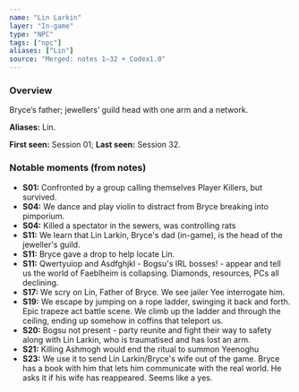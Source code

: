 ```yaml
---
name: "Lin Larkin"
layer: "In-game"
type: "NPC"
tags: ["npc"]
aliases: ["Lin"]
source: "Merged: notes 1–32 + Codex1.0"
---
```

### Overview
Bryce’s father; jewellers’ guild head with one arm and a network.

**Aliases:** Lin.

**First seen:** Session 01; **Last seen:** Session 32.

### Notable moments (from notes)
- **S01:** Confronted by a group calling themselves Player Killers, but survived.
- **S04:** We dance and play violin to distract from Bryce breaking into pimporium.
- **S04:** Killed a spectator in the sewers, was controlling rats
- **S11:** We learn that Lin Larkin, Bryce's dad (in-game), is the head of the jeweller's guild.
- **S11:** Bryce gave a drop to help locate Lin.
- **S11:** Qwertyuiop and Asdfghjkl - Bogsu's IRL bosses! - appear and tell us the world of Faeblheim is collapsing. Diamonds, resources, PCs all declining.
- **S17:** We scry on Lin, Father of Bryce. We see jailer Yee interrogate him.
- **S19:** We escape by jumping on a rope ladder, swinging it back and forth. Epic trapeze act battle scene. We climb up the ladder and through the ceiling, ending up somehow in coffins that teleport us.
- **S20:** Bogsu not present - party reunite and fight their way to safety along with Lin Larkin, who is traumatised and has lost an arm.
- **S21:** Killing Ashmogh would end the ritual to summon Yeenoghu
- **S23:** We use it to send Lin Larkin/Bryce's wife out of the game. Bryce has a book with him that lets him communicate with the real world. He asks it if his wife has reappeared. Seems like a yes.
